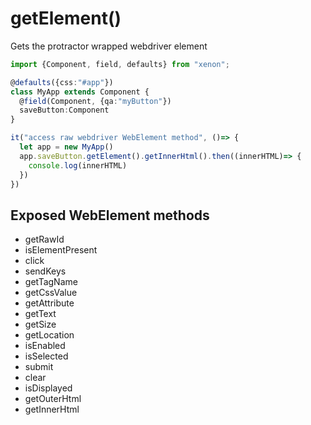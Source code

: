 # getElement()
Gets the protractor wrapped webdriver element

```typescript
import {Component, field, defaults} from "xenon";

@defaults({css:"#app"})
class MyApp extends Component {
  @field(Component, {qa:"myButton"})
  saveButton:Component
}

it("access raw webdriver WebElement method", ()=> {
  let app = new MyApp()
  app.saveButton.getElement().getInnerHtml().then((innerHTML)=> {
    console.log(innerHTML)
  })
})

```
## Exposed WebElement methods

- getRawId
- isElementPresent
- click
- sendKeys
- getTagName
- getCssValue
- getAttribute
- getText
- getSize
- getLocation
- isEnabled
- isSelected
- submit
- clear
- isDisplayed
- getOuterHtml
- getInnerHtml
